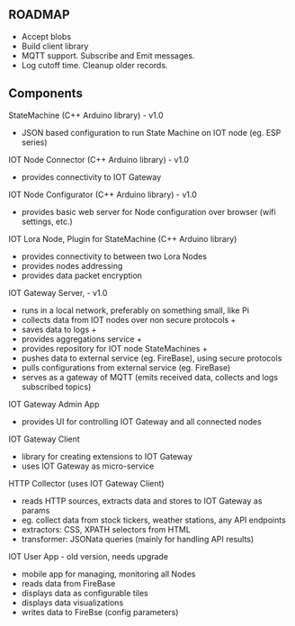 ## ROADMAP

- Accept blobs
- Build client library
- MQTT support. Subscribe and Emit messages.
- Log cutoff time. Cleanup older records.

## Components

StateMachine (C++ Arduino library) - v1.0

- JSON based configuration to run State Machine on IOT node (eg. ESP series)

IOT Node Connector (C++ Arduino library) - v1.0

- provides connectivity to IOT Gateway

IOT Node Configurator (C++ Arduino library) - v1.0

- provides basic web server for Node configuration over browser (wifi settings, etc.)

IOT Lora Node, Plugin for StateMachine (C++ Arduino library)

- provides connectivity to between two Lora Nodes
- provides nodes addressing
- provides data packet encryption

IOT Gateway Server, - v1.0

- runs in a local network, preferably on something small, like Pi
- collects data from IOT nodes over non secure protocols +
- saves data to logs +
- provides aggregations service +
- provides repository for IOT node StateMachines +
- pushes data to external service (eg. FireBase), using secure protocols
- pulls configurations from external service (eg. FireBase)
- serves as a gateway of MQTT (emits received data, collects and logs subscribed topics)

IOT Gateway Admin App

- provides UI for controlling IOT Gateway and all connected nodes

IOT Gateway Client

- library for creating extensions to IOT Gateway
- uses IOT Gateway as micro-service

HTTP Collector (uses IOT Gateway Client)

- reads HTTP sources, extracts data and stores to IOT Gateway as params
- eg. collect data from stock tickers, weather stations, any API endpoints
- extractors: CSS, XPATH selectors from HTML
- transformer: JSONata queries (mainly for handling API results)

IOT User App - old version, needs upgrade

- mobile app for managing, monitoring all Nodes
- reads data from FireBase
- displays data as configurable tiles
- displays data visualizations
- writes data to FireBse (config parameters)
